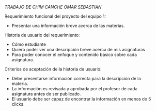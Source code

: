 *TRABAJO DE CHIM CANCHE OMAR SEBASTIAN*

Requerimiento funcional del proyecto del equipo 1:
- Presentar una información breve acerca de las materias.

Historia de usuario del requerimiento:
- Cómo estudiante 
- Quiero poder ver una descripción breve acerca de mis asignaturas
- Para poder conocer el enfoque y contenido básico sobre cada asignatura.

Criterios de aceptación de la historia de usuario:
- Debe presentarse información correcta para la descripción de la materia.
- La información es revisada y aprobada por el profesor de cada asignatura antes de ser publicado.
- El usuario debe ser capaz de encontrar la información en menos de 5 clicks.
